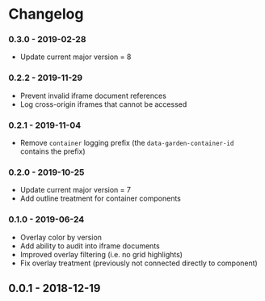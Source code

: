 # Changelog

### 0.3.0 - 2019-02-28

- Update current major version = 8

### 0.2.2 - 2019-11-29

- Prevent invalid iframe document references
- Log cross-origin iframes that cannot be accessed

### 0.2.1 - 2019-11-04

- Remove `container` logging prefix (the `data-garden-container-id` contains
  the prefix)

### 0.2.0 - 2019-10-25

- Update current major version = 7
- Add outline treatment for container components

### 0.1.0 - 2019-06-24

- Overlay color by version
- Add ability to audit into iframe documents
- Improved overlay filtering (i.e. no grid highlights)
- Fix overlay treatment (previously not connected directly to component)

## 0.0.1 - 2018-12-19
